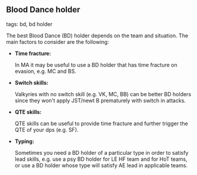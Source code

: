## Blood Dance holder
tags: bd, bd holder

The best Blood Dance (BD) holder depends on the team and situation. The main factors to consider are the following:
- **Time fracture:**

    In MA it may be useful to use a BD holder that has time fracture on evasion, e.g. MC and BS.
- **Switch skills:**

    Valkyries with no switch skill (e.g. VK, MC, BB) can be better BD holders since they won't apply JST/newt B prematurely with switch in attacks.
- **QTE skills:**

    QTE skills can be useful to provide time fracture and further trigger the QTE of your dps (e.g. SF).
- **Typing:**

    Sometimes you need a BD holder of a particular type in order to satisfy lead skills, e.g. use a psy BD holder for LE HF team and for HoT teams, or use a BD holder whose type will satisfy AE lead in applicable teams.